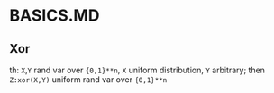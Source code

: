 # BASICS.MD

## Xor

th: `X`,`Y` rand var over `{0,1}**n`, `X` uniform distribution, `Y` arbitrary; then `Z:xor(X,Y)` uniform rand var over `{0,1}**n`  